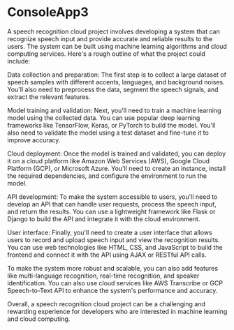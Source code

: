 # ConsoleApp3
A speech recognition cloud project involves developing a system that can recognize speech input and provide accurate and reliable results to the users. The system can be built using machine learning algorithms and cloud computing services. Here's a rough outline of what the project could include:

Data collection and preparation: The first step is to collect a large dataset of speech samples with different accents, languages, and background noises. You'll also need to preprocess the data, segment the speech signals, and extract the relevant features.

Model training and validation: Next, you'll need to train a machine learning model using the collected data. You can use popular deep learning frameworks like TensorFlow, Keras, or PyTorch to build the model. You'll also need to validate the model using a test dataset and fine-tune it to improve accuracy.

Cloud deployment: Once the model is trained and validated, you can deploy it on a cloud platform like Amazon Web Services (AWS), Google Cloud Platform (GCP), or Microsoft Azure. You'll need to create an instance, install the required dependencies, and configure the environment to run the model.

API development: To make the system accessible to users, you'll need to develop an API that can handle user requests, process the speech input, and return the results. You can use a lightweight framework like Flask or Django to build the API and integrate it with the cloud environment.

User interface: Finally, you'll need to create a user interface that allows users to record and upload speech input and view the recognition results. You can use web technologies like HTML, CSS, and JavaScript to build the frontend and connect it with the API using AJAX or RESTful API calls.

To make the system more robust and scalable, you can also add features like multi-language recognition, real-time recognition, and speaker identification. You can also use cloud services like AWS Transcribe or GCP Speech-to-Text API to enhance the system's performance and accuracy.

Overall, a speech recognition cloud project can be a challenging and rewarding experience for developers who are interested in machine learning and cloud computing.
